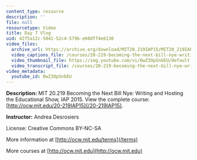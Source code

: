 ```yaml
---
content_type: resource
description: ''
file: null
resourcetype: Video
title: Day 7 Vlog
uid: 42f5a12c-5041-52c4-579b-e60dff4e6130
video_files:
  archive_url: https://archive.org/download/MIT20.219IAP15/MIT20_219IAP15_AD_D07_Reflections_360p.mp4
  video_captions_file: /courses/20-219-becoming-the-next-bill-nye-writing-and-hosting-the-educational-show-january-iap-2015/a2a271c091cc5445b6ce96f8233bce73_0wZ3OpSnbEU.vtt
  video_thumbnail_file: https://img.youtube.com/vi/0wZ3OpSnbEU/default.jpg
  video_transcript_file: /courses/20-219-becoming-the-next-bill-nye-writing-and-hosting-the-educational-show-january-iap-2015/ae67423ce2538636ced5394dd4323057_0wZ3OpSnbEU.pdf
video_metadata:
  youtube_id: 0wZ3OpSnbEU
---
```


**Description:** MIT 20.219 Becoming the Next Bill Nye: Writing and Hosting the Educational Show, IAP 2015. View the complete course: [http://ocw.mit.edu/20-219IAP15](/20-219IAP15).

**Instructor:** Andrea Desrosiers

License: Creative Commons BY-NC-SA

More information at [http://ocw.mit.edu/terms](/terms)

More courses at [http://ocw.mit.edu](http://ocw.mit.edu)